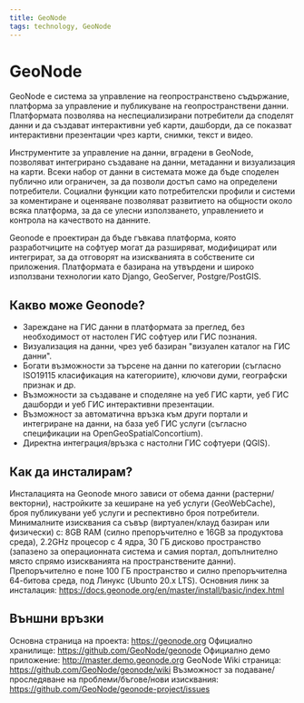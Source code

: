 ```yaml
---
title: GeoNode
tags: technology, GeoNode
---
```


# GeoNode

GeoNode е система за управление на геопространствено съдържание, платформа за управление и публикуване на геопространствени данни. Платформата позволява на неспециализирани потребители да споделят данни и да създават интерактивни уеб карти, дашборди, да се показват интерактивни презентации чрез карти, снимки, текст и видео.  

Инструментите за управление на данни, вградени в GeoNode, позволяват интегрирано създаване на данни, метаданни и визуализация на карти. Всеки набор от данни в системата може да бъде споделен публично или ограничен, за да позволи достъп само на определени потребители. Социални функции като потребителски профили и системи за коментиране и оценяване позволяват развитието на общности около всяка платформа, за да се улесни използването, управлението и контрола на качеството на данните.

Geonode е проектиран да бъде гъвкава платформа, която разработчиците на софтуер могат да разширяват, модифицират или интегрират, за да отговорят на изискванията в собствените си приложения. Платформата е базирана на утвърдени и широко използвани технологии като Django, GeoServer, Postgre/PostGIS. 

## Какво може Geonode?
- Зареждане на ГИС данни в платформата за преглед, без необходимост от настолен ГИС софтуер или ГИС познания.
- Визуализация на данни, чрез уеб базиран "визуален каталог на ГИС данни".
- Богати възможности за търсене на данни по категории (съгласно ISO19115 класификация на категориите), ключови думи, географски признак и др.
- Възможности за създаване и споделяне на уеб ГИС карти, уеб ГИС дашборди и уеб ГИС интерактивни презентации.
- Възможност за автоматична връзка към други портали и интегриране на данни, на база уеб ГИС услуги (съгласно спецификации на OpenGeoSpatialConcortium).
- Директна интеграция/връзка с настолни ГИС софтуери (QGIS). 

## Как да инсталирам?

Инсталацията на Geonode много зависи от обема данни (растерни/векторни), настройките за кеширане на уеб услуги (GeoWebCache), броя публикувани уеб услуги и респективно броя потребители. Минималните изисквания са съвър (виртуален/клауд базиран или физически) с: 
8GB RAM (силно препоръчително е 16GB за продуктова среда), 2.2GHz процесор с 4 ядра, 30 ГБ дисково пространство (запазено за операционната система и самия портал, допълнително място спрямо изискванията на пространствените данни). Препоръчително е поне 100 ГБ пространство и силно препоръчителна 64-битова среда, под Линукс (Ubunto 20.x LTS). 
Основния линк за инсталация: https://docs.geonode.org/en/master/install/basic/index.html

## Външни връзки

Основна страница на проекта: https://geonode.org
Официално хранилище: https://github.com/GeoNode/geonode
Официално демо приложение: http://master.demo.geonode.org
GeoNode Wiki страница: https://github.com/GeoNode/geonode/wiki
Възможност за подаване/проследяване на проблеми/бъгове/нови изисквания: https://github.com/GeoNode/geonode-project/issues
